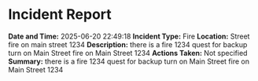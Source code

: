 # Incident Report
**Date and Time:** 2025-06-20 22:49:18
**Incident Type:** Fire
**Location:** Street fire on main street 1234
**Description:** there is a fire 1234 quest for backup turn on Main Street fire on Main Street 1234
**Actions Taken:** Not specified
**Summary:** there is a fire 1234 quest for backup turn on Main Street fire on Main Street 1234
